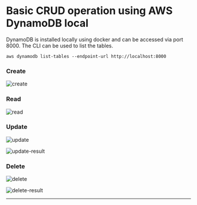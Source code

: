 # Basic CRUD operation using AWS DynamoDB local
DynamoDB is installed locally using docker and can be accessed via port 8000. The CLI can be used to list the tables.

`aws dynamodb list-tables --endpoint-url http://localhost:8000`



### Create

![create](https://github.com/sens-sens/products-api/assets/90544639/0d1de0d6-be0b-4272-ab6c-6e218dfee1b4)


### Read

![read](https://github.com/sens-sens/products-api/assets/90544639/3c253598-1e29-4350-967f-18458cfb6563)


### Update

![update](https://github.com/sens-sens/products-api/assets/90544639/d3ba9822-d61e-441d-8ff5-065b1ffce369)

![update-result](https://github.com/sens-sens/products-api/assets/90544639/e5b2c598-4a35-4099-8695-0cac11eaa675)


### Delete

![delete](https://github.com/sens-sens/products-api/assets/90544639/88d96b57-435c-4752-a1ed-6fb1fb3e48ff)

![delete-result](https://github.com/sens-sens/products-api/assets/90544639/a871ee06-2026-4e14-8ca8-b2f9a75a1e4c)

---
